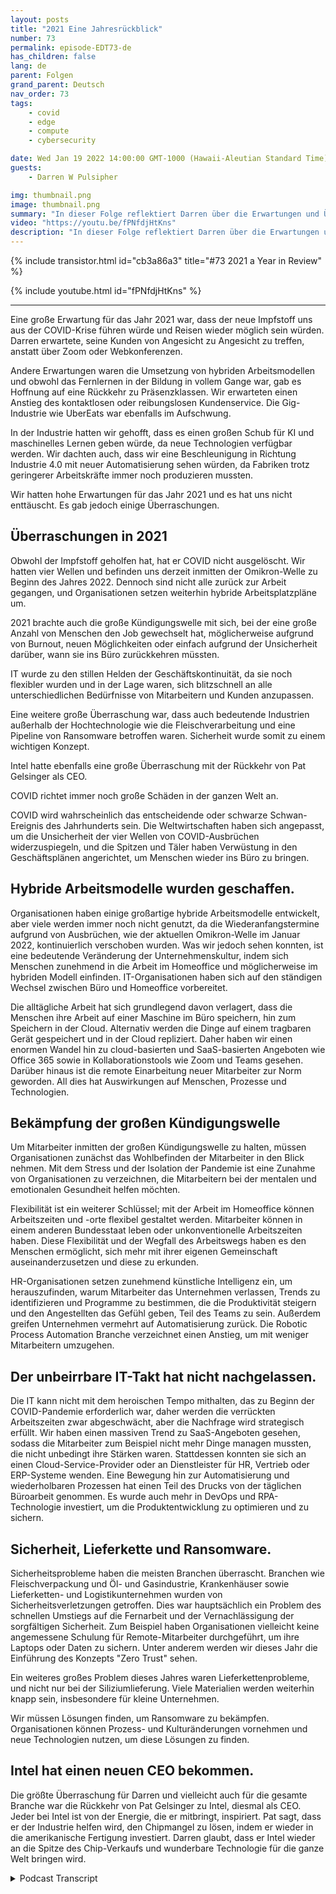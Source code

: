 ```yaml
---
layout: posts
title: "2021 Eine Jahresrückblick"
number: 73
permalink: episode-EDT73-de
has_children: false
lang: de
parent: Folgen
grand_parent: Deutsch
nav_order: 73
tags:
    - covid
    - edge
    - compute
    - cybersecurity

date: Wed Jan 19 2022 14:00:00 GMT-1000 (Hawaii-Aleutian Standard Time)
guests:
    - Darren W Pulsipher

img: thumbnail.png
image: thumbnail.png
summary: "In dieser Folge reflektiert Darren über die Erwartungen und Überraschungen im Jahr 2021."
video: "https://youtu.be/fPNfdjHtKns"
description: "In dieser Folge reflektiert Darren über die Erwartungen und Überraschungen im Jahr 2021."
---
```


<div>
{% include transistor.html id="cb3a86a3" title="#73 2021 a Year in Review" %}

{% include youtube.html id="fPNfdjHtKns" %}
</div>

---

Eine große Erwartung für das Jahr 2021 war, dass der neue Impfstoff uns aus der COVID-Krise führen würde und Reisen wieder möglich sein würden. Darren erwartete, seine Kunden von Angesicht zu Angesicht zu treffen, anstatt über Zoom oder Webkonferenzen.

Andere Erwartungen waren die Umsetzung von hybriden Arbeitsmodellen und obwohl das Fernlernen in der Bildung in vollem Gange war, gab es Hoffnung auf eine Rückkehr zu Präsenzklassen. Wir erwarteten einen Anstieg des kontaktlosen oder reibungslosen Kundenservice. Die Gig-Industrie wie UberEats war ebenfalls im Aufschwung.

In der Industrie hatten wir gehofft, dass es einen großen Schub für KI und maschinelles Lernen geben würde, da neue Technologien verfügbar werden. Wir dachten auch, dass wir eine Beschleunigung in Richtung Industrie 4.0 mit neuer Automatisierung sehen würden, da Fabriken trotz geringerer Arbeitskräfte immer noch produzieren mussten.

Wir hatten hohe Erwartungen für das Jahr 2021 und es hat uns nicht enttäuscht. Es gab jedoch einige Überraschungen.

## Überraschungen in 2021

Obwohl der Impfstoff geholfen hat, hat er COVID nicht ausgelöscht. Wir hatten vier Wellen und befinden uns derzeit inmitten der Omikron-Welle zu Beginn des Jahres 2022. Dennoch sind nicht alle zurück zur Arbeit gegangen, und Organisationen setzen weiterhin hybride Arbeitsplatzpläne um.

2021 brachte auch die große Kündigungswelle mit sich, bei der eine große Anzahl von Menschen den Job gewechselt hat, möglicherweise aufgrund von Burnout, neuen Möglichkeiten oder einfach aufgrund der Unsicherheit darüber, wann sie ins Büro zurückkehren müssten.

IT wurde zu den stillen Helden der Geschäftskontinuität, da sie noch flexibler wurden und in der Lage waren, sich blitzschnell an alle unterschiedlichen Bedürfnisse von Mitarbeitern und Kunden anzupassen.

Eine weitere große Überraschung war, dass auch bedeutende Industrien außerhalb der Hochtechnologie wie die Fleischverarbeitung und eine Pipeline von Ransomware betroffen waren. Sicherheit wurde somit zu einem wichtigen Konzept.

Intel hatte ebenfalls eine große Überraschung mit der Rückkehr von Pat Gelsinger als CEO.

COVID richtet immer noch große Schäden in der ganzen Welt an.

COVID wird wahrscheinlich das entscheidende oder schwarze Schwan-Ereignis des Jahrhunderts sein. Die Weltwirtschaften haben sich angepasst, um die Unsicherheit der vier Wellen von COVID-Ausbrüchen widerzuspiegeln, und die Spitzen und Täler haben Verwüstung in den Geschäftsplänen angerichtet, um Menschen wieder ins Büro zu bringen.

## Hybride Arbeitsmodelle wurden geschaffen.

Organisationen haben einige großartige hybride Arbeitsmodelle entwickelt, aber viele werden immer noch nicht genutzt, da die Wiederanfangstermine aufgrund von Ausbrüchen, wie der aktuellen Omikron-Welle im Januar 2022, kontinuierlich verschoben wurden. Was wir jedoch sehen konnten, ist eine bedeutende Veränderung der Unternehmenskultur, indem sich Menschen zunehmend in die Arbeit im Homeoffice und möglicherweise im hybriden Modell einfinden. IT-Organisationen haben sich auf den ständigen Wechsel zwischen Büro und Homeoffice vorbereitet.

Die alltägliche Arbeit hat sich grundlegend davon verlagert, dass die Menschen ihre Arbeit auf einer Maschine im Büro speichern, hin zum Speichern in der Cloud. Alternativ werden die Dinge auf einem tragbaren Gerät gespeichert und in der Cloud repliziert. Daher haben wir einen enormen Wandel hin zu cloud-basierten und SaaS-basierten Angeboten wie Office 365 sowie in Kollaborationstools wie Zoom und Teams gesehen. Darüber hinaus ist die remote Einarbeitung neuer Mitarbeiter zur Norm geworden. All dies hat Auswirkungen auf Menschen, Prozesse und Technologien.

## Bekämpfung der großen Kündigungswelle

Um Mitarbeiter inmitten der großen Kündigungswelle zu halten, müssen Organisationen zunächst das Wohlbefinden der Mitarbeiter in den Blick nehmen. Mit dem Stress und der Isolation der Pandemie ist eine Zunahme von Organisationen zu verzeichnen, die Mitarbeitern bei der mentalen und emotionalen Gesundheit helfen möchten.

Flexibilität ist ein weiterer Schlüssel; mit der Arbeit im Homeoffice können Arbeitszeiten und -orte flexibel gestaltet werden. Mitarbeiter können in einem anderen Bundesstaat leben oder unkonventionelle Arbeitszeiten haben. Diese Flexibilität und der Wegfall des Arbeitswegs haben es den Menschen ermöglicht, sich mehr mit ihrer eigenen Gemeinschaft auseinanderzusetzen und diese zu erkunden.

HR-Organisationen setzen zunehmend künstliche Intelligenz ein, um herauszufinden, warum Mitarbeiter das Unternehmen verlassen, Trends zu identifizieren und Programme zu bestimmen, die die Produktivität steigern und den Angestellten das Gefühl geben, Teil des Teams zu sein. Außerdem greifen Unternehmen vermehrt auf Automatisierung zurück. Die Robotic Process Automation Branche verzeichnet einen Anstieg, um mit weniger Mitarbeitern umzugehen.

## Der unbeirrbare IT-Takt hat nicht nachgelassen.

Die IT kann nicht mit dem heroischen Tempo mithalten, das zu Beginn der COVID-Pandemie erforderlich war, daher werden die verrückten Arbeitszeiten zwar abgeschwächt, aber die Nachfrage wird strategisch erfüllt. Wir haben einen massiven Trend zu SaaS-Angeboten gesehen, sodass die Mitarbeiter zum Beispiel nicht mehr Dinge managen mussten, die nicht unbedingt ihre Stärken waren. Stattdessen konnten sie sich an einen Cloud-Service-Provider oder an Dienstleister für HR, Vertrieb oder ERP-Systeme wenden. Eine Bewegung hin zur Automatisierung und wiederholbaren Prozessen hat einen Teil des Drucks von der täglichen Büroarbeit genommen. Es wurde auch mehr in DevOps und RPA-Technologie investiert, um die Produktentwicklung zu optimieren und zu sichern.

## Sicherheit, Lieferkette und Ransomware.

Sicherheitsprobleme haben die meisten Branchen überrascht. Branchen wie Fleischverpackung und Öl- und Gasindustrie, Krankenhäuser sowie Lieferketten- und Logistikunternehmen wurden von Sicherheitsverletzungen getroffen. Dies war hauptsächlich ein Problem des schnellen Umstiegs auf die Fernarbeit und der Vernachlässigung der sorgfältigen Sicherheit. Zum Beispiel haben Organisationen vielleicht keine angemessene Schulung für Remote-Mitarbeiter durchgeführt, um ihre Laptops oder Daten zu sichern. Unter anderem werden wir dieses Jahr die Einführung des Konzepts "Zero Trust" sehen.

Ein weiteres großes Problem dieses Jahres waren Lieferkettenprobleme, und nicht nur bei der Siliziumlieferung. Viele Materialien werden weiterhin knapp sein, insbesondere für kleine Unternehmen.

Wir müssen Lösungen finden, um Ransomware zu bekämpfen. Organisationen können Prozess- und Kulturänderungen vornehmen und neue Technologien nutzen, um diese Lösungen zu finden.

## Intel hat einen neuen CEO bekommen.

Die größte Überraschung für Darren und vielleicht auch für die gesamte Branche war die Rückkehr von Pat Gelsinger zu Intel, diesmal als CEO. Jeder bei Intel ist von der Energie, die er mitbringt, inspiriert. Pat sagt, dass er der Industrie helfen wird, den Chipmangel zu lösen, indem er wieder in die amerikanische Fertigung investiert. Darren glaubt, dass er Intel wieder an die Spitze des Chip-Verkaufs und wunderbare Technologie für die ganze Welt bringen wird.



<details>
<summary> Podcast Transcript </summary>

<p></p>

</details>
